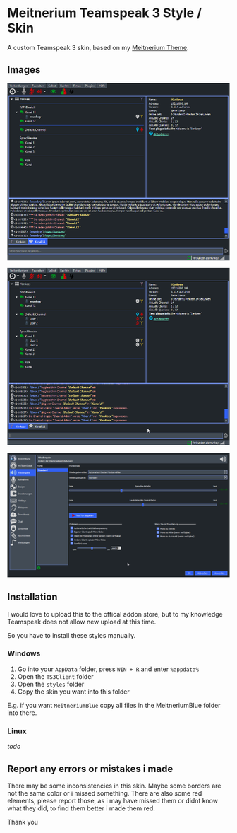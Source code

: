 # Meitnerium Teamspeak 3 Style / Skin

A custom Teamspeak 3 skin, based on my [Meitnerium Theme](https://c-jaenicke.eu/technology/2021/04/27/Meitnerium-Theme/).

## Images

![blue current chat](https://raw.githubusercontent.com/c-jaenicke/meitnerium_teamspeak_style/main/images/blue_current-chat.png)

![blue main chat](https://raw.githubusercontent.com/c-jaenicke/meitnerium_teamspeak_style/main/images/blue_main-chat.png)

![bot settings](https://raw.githubusercontent.com/c-jaenicke/meitnerium_teamspeak_style/main/images/blue_settings.png)

## Installation

I would love to upload this to the offical addon store, but to my knowledge Teamspeak does not allow new upload at this time.

So you have to install these styles manually.

### Windows

1. Go into your ```AppData``` folder, press ```WIN + R``` and enter ```%appdata%```
2. Open the ```TS3Client``` folder
3. Open the ```styles``` folder
4. Copy the skin you want into this folder

E.g. if you want ```MeitneriumBlue``` copy all files in the MeitneriumBlue folder into there.

### Linux

*todo*

## Report any errors or mistakes i made

There may be some inconsistencies in this skin. Maybe some borders are not the same color or i missed something.
There are also some red elements, please report those, as i may have missed them or didnt know what they did, to find them better i made them red.

Thank you
